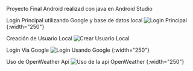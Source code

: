 Proyecto Final Android realizad con java en Android Studio

Login Principal utilizando Google y base de datos local 
![Login Principal](https://github.com/byron641/ProyectoFinalV2/blob/main/Screenshots/Login%20Proyecto%20Final%202.png) {:width="250"}

Creación de Usuario Local 
![Crear Usuario Local](https://github.com/byron641/ProyectoFinalV2/blob/main/Screenshots/Crear%20usuario%20Proyecto%20Final%202.png) 

Login Via Google 
![Login Usando Google](https://github.com/byron641/ProyectoFinalV2/blob/main/Screenshots/Login%20con%20Google%20Proyecto%20Final%202.png) {:width="250"}

Uso de OpenWeather Api
![Uso de la api OpenWeather](https://github.com/byron641/ProyectoFinalV2/blob/main/Screenshots/Uso%20de%20Api%20OpenWeather%20Proyecto%20Final%202.png) {:width="250"}



